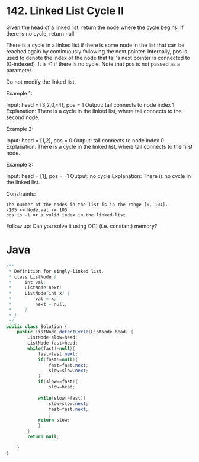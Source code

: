 # 142. Linked List Cycle II

Given the head of a linked list, return the node where the cycle begins. If there is no cycle, return null.

There is a cycle in a linked list if there is some node in the list that can be reached again by continuously following the next pointer. Internally, pos is used to denote the index of the node that tail's next pointer is connected to (0-indexed). It is -1 if there is no cycle. Note that pos is not passed as a parameter.

Do not modify the linked list.

 

Example 1:

Input: head = [3,2,0,-4], pos = 1
Output: tail connects to node index 1
Explanation: There is a cycle in the linked list, where tail connects to the second node.

Example 2:

Input: head = [1,2], pos = 0
Output: tail connects to node index 0
Explanation: There is a cycle in the linked list, where tail connects to the first node.

Example 3:

Input: head = [1], pos = -1
Output: no cycle
Explanation: There is no cycle in the linked list.

 

Constraints:

    The number of the nodes in the list is in the range [0, 104].
    -105 <= Node.val <= 105
    pos is -1 or a valid index in the linked-list.

 

Follow up: Can you solve it using O(1) (i.e. constant) memory?

# Java
```java
/**
 * Definition for singly-linked list.
 * class ListNode {
 *     int val;
 *     ListNode next;
 *     ListNode(int x) {
 *         val = x;
 *         next = null;
 *     }
 * }
 */
public class Solution {
    public ListNode detectCycle(ListNode head) {
        ListNode slow=head;
        ListNode fast=head;
        while(fast!=null){
            fast=fast.next;
            if(fast!=null){
                fast=fast.next;
                slow=slow.next;
            }
            if(slow==fast){
                slow=head;
            
            while(slow!=fast){
                slow=slow.next;
                fast=fast.next;
                }
            return slow;
            }
        }
        return null;
        
    }
}

```
